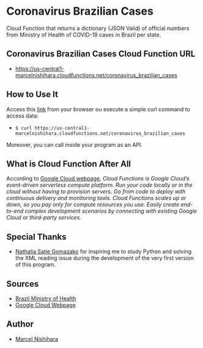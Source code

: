 # Coronavirus Brazilian Cases

Cloud Function that returns a dictionary (JSON Valid) of official numbers from Ministry of Health of COVID-19 cases in Brazil per state.

## Coronavirus Brazilian Cases Cloud Function URL

- https://us-central1-marcelnishihara.cloudfunctions.net/coronavirus_brazilian_cases

## How to Use It

Access this [link](https://us-central1-marcelnishihara.cloudfunctions.net/coronavirus_brazilian_cases) from your browser ou execute a simple curl command to access data:

- `$ curl https://us-central1-marcelnishihara.cloudfunctions.net/coronavirus_brazilian_cases`

Moreover, you can call inside your program as an API.

## What is Cloud Function After All

According to [Google Cloud webpage](https://cloud.google.com/functions), _Cloud Functions is Google Cloud’s event-driven serverless compute platform. Run your code locally or in the cloud without having to provision servers. Go from code to deploy with continuous delivery and monitoring tools. Cloud Functions scales up or down, so you pay only for compute resources you use. Easily create end-to-end complex development scenarios by connecting with existing Google Cloud or third-party services._

## Special Thanks

- [Nathalia Satie Gomazako](https://github.com/n-th) for inspiring me to study Python and solving the XML reading issue during the development of the very first version of this program.

## Sources

- [Brazil Ministry of Health](https://saude.gov.br/)
- [Google Cloud Webpage](https://cloud.google.com/functions)

## Author

- [Marcel Nishihara](mailto:marcelnishihara@gmail.com)
